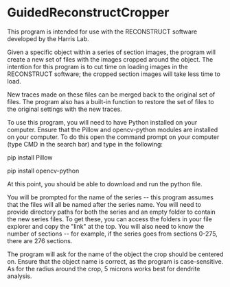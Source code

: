 # GuidedReconstructCropper

This program is intended for use with the RECONSTRUCT software developed by the Harris Lab.

Given a specific object within a series of section images, the program will create a new set of files with the images cropped around the object.
The intention for this program is to cut time on loading images in the RECONSTRUCT software; the cropped section images will take less time to load.

New traces made on these files can be merged back to the original set of files.
The program also has a built-in function to restore the set of files to the original settings with the new traces.

To use this program, you will need to have Python installed on your computer.
Ensure that the Pillow and opencv-python modules are installed on your computer.
To do this open the command prompt on your computer (type CMD in the search bar) and type in the following:

pip install Pillow

pip install opencv-python

At this point, you should be able to download and run the python file.

You will be prompted for the name of the series -- this program assumes that the files will all be named after the series name.
You will need to provide directory paths for both the series and an empty folder to contain the new series files.
To get these, you can access the folders in your file explorer and copy the "link" at the top.
You will also need to know the number of sections -- for example, if the series goes from sections 0-275, there are 276 sections.

The program will ask for the name of the object the crop should be centered on. Ensure that the object name is correct, as the program is case-sensitive.
As for the radius around the crop, 5 microns works best for dendrite analysis.
